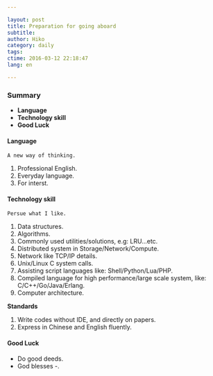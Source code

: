 ```yaml
---

layout: post  
title: Preparation for going aboard  
subtitle:   
author: Hiko  
category: daily
tags:   
ctime: 2016-03-12 22:18:47  
lang: en  

---
```


### Summary

 -  **Language**  
 -  **Technology skill**  
 -  **Good Luck**

#### Language

    A new way of thinking.

1. Professional English.
2. Everyday language.
3. For interst.

#### Technology skill 

    Persue what I like.

1. Data structures.
2. Algorithms.
3. Commonly used utilities/solutions, e.g: LRU...etc.
4. Distributed system in Storage/Network/Compute.
5. Network like TCP/IP details.
6. Unix/Linux C system calls.
7. Assisting script languages like: Shell/Python/Lua/PHP.
8. Compiled language for high performance/large scale system, like: C/C++/Go/Java/Erlang.
9. Computer architecture.

**Standards** 

1. Write codes without IDE, and directly on papers.  
2. Express in Chinese and English fluently.

#### Good Luck

 - Do good deeds.
 - God blesses -.


